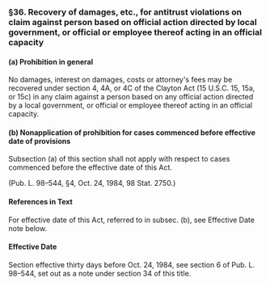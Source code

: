 ### §36. Recovery of damages, etc., for antitrust violations on claim against person based on official action directed by local government, or official or employee thereof acting in an official capacity ###

#### (a) Prohibition in general ####

No damages, interest on damages, costs or attorney's fees may be recovered under section 4, 4A, or 4C of the Clayton Act (15 U.S.C. 15, 15a, or 15c) in any claim against a person based on any official action directed by a local government, or official or employee thereof acting in an official capacity.

#### (b) Nonapplication of prohibition for cases commenced before effective date of provisions ####

Subsection (a) of this section shall not apply with respect to cases commenced before the effective date of this Act.

(Pub. L. 98–544, §4, Oct. 24, 1984, 98 Stat. 2750.)

#### References in Text ####

For effective date of this Act, referred to in subsec. (b), see Effective Date note below.

#### Effective Date ####

Section effective thirty days before Oct. 24, 1984, see section 6 of Pub. L. 98–544, set out as a note under section 34 of this title.